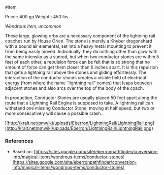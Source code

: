  #item 

Price:: 400 gp
Weight:: 450 lbs

*Wondrous Item, uncommon*

These large, glowing orbs are a necessary component of the lightning rail coaches run by House Orien. The stone is merely a Khyber dragonshard with a bound air elemental, set into a heavy metal mounting to prevent it from being easily moved. Individually, they do nothing other than glow with the same intensity as a sunrod, but when two conductor stones are within 5 feet of each other, a repulsion force can be felt that is so strong that no amount of force can get them closer than 6 inches apart. It is this repulsion that gets a lightning rail above the stones and gliding effortlessly. The interaction of the conductor stones creates a visible field of electrical energy (from where the name “lightning rail” comes) that leaps between adjacent stones and also arcs over the top of the body of the coach.

In production, Conductor Stones are usually placed 50 feet apart along the route that a Lightning Rail Engine is supposed to take. A lightning rail can withstand one missing Conductor Stone, moving at half speed, but two or more consecutively will cause a possible crash.

![http://krait.net/pmwiki/uploads/Eberron/LightningRail/LightningRail.png](http://krait.net/pmwiki/uploads/Eberron/LightningRail/LightningRail.png)

### References

* Based on: [https://sites.google.com/site/eberronpathfinder/conversion-info/magical-items/wondrous-items/conductor-stones](https://sites.google.com/site/eberronpathfinder/conversion-info/magical-items/wondrous-items/conductor-stones)
